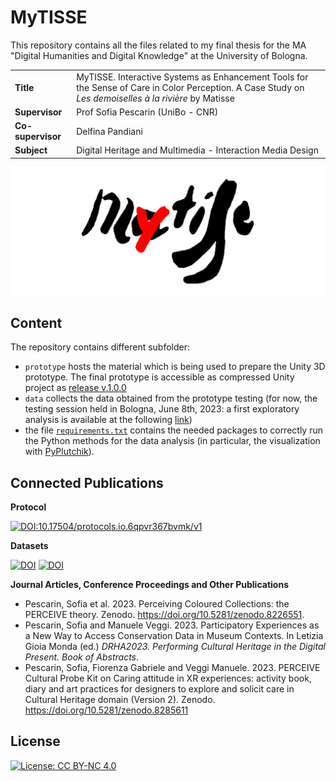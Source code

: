 # MyTISSE 

This repository contains all the files related to my final thesis for the MA "Digital Humanities and Digital Knowledge" at the University of Bologna. 

<table>
<tr>
    <td><b>Title</b></td>
    <td>MyTISSE. Interactive Systems as Enhancement Tools for the Sense of Care in Color Perception. A Case Study on <i>Les demoiselles à la rivière</i> by Matisse</td>
</tr>
<tr>
    <td><b>Supervisor</b></td>
    <td>Prof Sofia Pescarin (UniBo - CNR)</td>
</tr>
<tr>
    <td><b>Co-supervisor</b></td>
    <td>Delfina Pandiani</td>
</tr>
<tr>
    <td><b>Subject</b></td>
    <td>Digital Heritage and Multimedia - Interaction Media Design</td>
</tr>
</table>

<img src="prototype/mytisse_logo.png">

## Content

The repository contains different subfolder:
- `prototype` hosts the material which is being used to prepare the Unity 3D prototype. The final prototype is accessible as compressed Unity project as [release v.1.0.0](https://github.com/ManueleVeggi/mytisse/releases/tag/v1.0.0)
- `data` collects the data obtained from the prototype testing (for now, the testing session held in Bologna, June 8th, 2023: a first exploratory analysis is available at the following [link](https://nbviewer.org/github/ManueleVeggi/mytisse/blob/main/testing_sessions/230608_unibo/exploratory_analysis.ipynb))
- the file [`requirements.txt`](https://github.com/ManueleVeggi/mytisse/blob/main/requirements.txt) contains the needed packages to correctly run the Python methods for the data analysis (in particular, the visualization with [PyPlutchik](https://github.com/alfonsosemeraro/pyplutchik)).
 
## Connected Publications

**Protocol**

[![DOI:10.17504/protocols.io.6qpvr367bvmk/v1](http://img.shields.io/badge/DOI-10.17504/protocols.io.6qpvr367bvmk/v1-B31B1B.svg)](https://www.protocols.io/view/a-first-experimental-protocol-on-creative-engageme-6qpvr367bvmk/v1)

**Datasets**

[![DOI](https://zenodo.org/badge/DOI/10.5281/zenodo.8190389.svg)](https://doi.org/10.5281/zenodo.8190389)
[![DOI](https://zenodo.org/badge/DOI/10.5281/zenodo.8027737.svg)](https://doi.org/10.5281/zenodo.8027737)

**Journal Articles, Conference Proceedings and Other Publications**

- Pescarin, Sofia et al. 2023. Perceiving Coloured Collections: the PERCEIVE theory. Zenodo. https://doi.org/10.5281/zenodo.8226551.
- Pescarin, Sofia and Manuele Veggi. 2023. Participatory Experiences as a New Way to Access Conservation Data in Museum Contexts. In Letizia Gioia Monda (ed.) <i>DRHA2023. Performing Cultural Heritage in the Digital Present. Book of Abstracts</i>.
- Pescarin, Sofia, Fiorenza Gabriele and Veggi Manuele. 2023. PERCEIVE Cultural Probe Kit on Caring attitude in XR experiences: activity book, diary and art practices for designers to explore and solicit care in Cultural Heritage domain (Version 2). Zenodo. https://doi.org/10.5281/zenodo.8285611

## License

[![License: CC BY-NC 4.0](https://img.shields.io/badge/License-CC_BY--NC_4.0-lightgrey.svg)](https://creativecommons.org/licenses/by-nc/4.0/)
